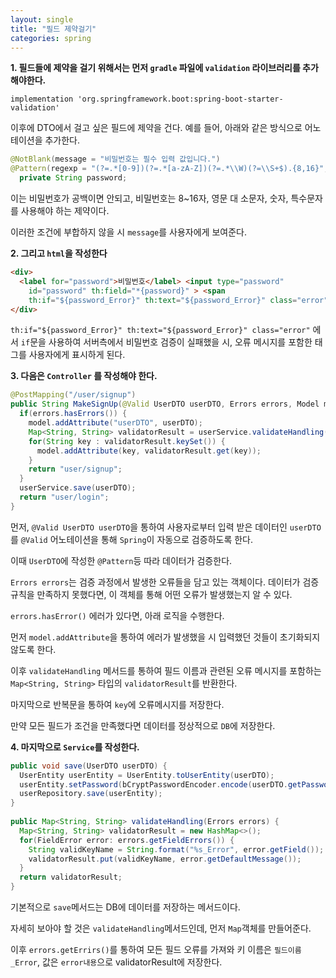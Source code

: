 ```yaml
---
layout: single
title: "필드 제약걸기"
categories: spring
---
```


**1. 필드들에 제약을 걸기 위해서는 먼저 `gradle` 파일에 `validation` 라이브러리를 추가해야한다.**

`implementation 'org.springframework.boot:spring-boot-starter-validation'`

이후에 DTO에서 걸고 싶은 필드에 제약을 건다. 예를 들어, 아래와 같은 방식으로 어노테이션을 추가한다.

```java
@NotBlank(message = "비밀번호는 필수 입력 값입니다.")
@Pattern(regexp = "(?=.*[0-9])(?=.*[a-zA-Z])(?=.*\\W)(?=\\S+$).{8,16}", message = "비밀번호는 8~16자 영문 대 소문자, 숫자, 특수문자를 사용하세요.")
  private String password;
```

이는 비밀번호가 공백이면 안되고, 비밀번호는 8~16자, 영문 대 소문자, 숫자, 특수문자를 사용해야 하는 제약이다. 

이러한 조건에 부합하지 않을 시 `message`를 사용자에게 보여준다.

**2. 그리고 `html`을 작성한다**

```html
<div>
  <label for="password">비밀번호</label> <input type="password"
    id="password" th:field="*{password}" > <span
    th:if="${password_Error}" th:text="${password_Error}" class="error"></span>
</div>
```

`th:if="${password_Error}" th:text="${password_Error}" class="error"` 에서 `if`문을 사용하여 서버측에서 비밀번호 검증이 실패했을 시, 오류 메시지를 포함한 <span> 태그를 사용자에게 표시하게 된다.

**3. 다음은 `Controller` 를 작성해야 한다.**

```java
@PostMapping("/user/signup")
public String MakeSignUp(@Valid UserDTO userDTO, Errors errors, Model model) {
  if(errors.hasErrors()) {
    model.addAttribute("userDTO", userDTO);
    Map<String, String> validatorResult = userService.validateHandling(errors);
    for(String key : validatorResult.keySet()) {
      model.addAttribute(key, validatorResult.get(key));
    }
    return "user/signup";
  }
  userService.save(userDTO);
  return "user/login";
}
```

먼저, `@Valid UserDTO userDTO`을 통하여 사용자로부터 입력 받은 데이터인 `userDTO` 를 `@Valid` 어노테이션을 통해 `Spring`이 자동으로 검증하도록 한다. 

이때 `UserDTO`에 작성한 `@Pattern`등 따라 데이터가 검증한다.

`Errors errors`는 검증 과정에서 발생한 오류들을 담고 있는 객체이다. 데이터가 검증 규칙을 만족하지 못했다면, 이 객체를 통해 어떤 오류가 발생했는지 알 수 있다.

`errors.hasError()` 에러가 있다면, 아래 로직을 수행한다.

먼저 `model.addAttribute`을 통하여 에러가 발생했을 시 입력했던 것들이 초기화되지 않도록 한다.

이후 `validateHandling` 메서드를 통하여 필드 이름과 관련된 오류 메시지를 포함하는 `Map<String, String>` 타입의 `validatorResult`를 반환한다.

마지막으로 반복문을 통하여 `key`에 오류메시지를 저장한다. 

만약 모든 필드가 조건을 만족했다면 데이터를 정상적으로 `DB`에 저장한다.

**4. 마지막으로 `Service`를 작성한다.**

```java
public void save(UserDTO userDTO) {
  UserEntity userEntity = UserEntity.toUserEntity(userDTO);
  userEntity.setPassword(bCryptPasswordEncoder.encode(userDTO.getPassword()));
  userRepository.save(userEntity);
}
	
public Map<String, String> validateHandling(Errors errors) {
  Map<String, String> validatorResult = new HashMap<>();		
  for(FieldError error: errors.getFieldErrors()) {
    String validKeyName = String.format("%s_Error", error.getField());
    validatorResult.put(validKeyName, error.getDefaultMessage());
  }
  return validatorResult;
}
```

기본적으로 `save`메서드는 DB에 데이터를 저장하는 메서드이다.

자세히 보아야 할 것은 `validateHandling`메서드인데, 먼저 `Map`객체를 만들어준다.

이후 `errors.getErrirs()`를 통하여 모든 필드 오류를 가져와 키 이름은 `필드이름_Error`, 값은 `error내용`으로 validatorResult에 저장한다.








